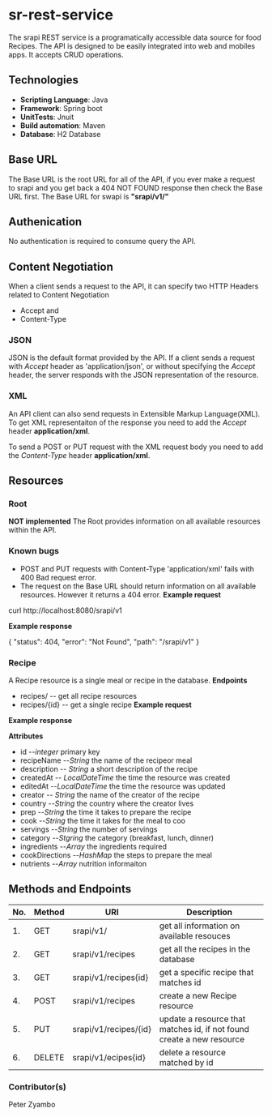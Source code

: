 # sr-rest-service
The srapi REST service is a programatically accessible data source for food Recipes. The API is designed to be easily integrated into web and mobiles apps.
It accepts CRUD operations.

## Technologies
* **Scripting Language**: Java
* **Framework**: Spring boot
* **UnitTests**: Jnuit
* **Build automation**: Maven
* **Database**: H2 Database

## Base URL
The Base URL is the root URL for all of the API, if you ever make a request to srapi and you get back a 404 NOT FOUND response then check the Base URL first.
The Base URL for swapi is **"srapi/v1/"**

## Authenication
No authentication is required to consume query the API.

## Content Negotiation
When a client sends a request to the API, it can specify two HTTP Headers related to Content Negotiation
- Accept and
- Content-Type

### JSON
JSON is the default format provided by the API. If a client sends a request with _Accept_ header as 'application/json', or without specifying the _Accept_ header, the server responds with the JSON representation of the resource.

### XML
An API client can also send requests in Extensible Markup Language(XML). To get XML representaiton of the response you need to add the _Accept_ header **application/xml**.

To send a POST or PUT request with the XML request body you need to add the _Content-Type_ header **application/xml**.

## Resources
### Root
**NOT implemented**
The Root provides information on all available resources within the API.

### Known bugs
- POST and PUT requests with Content-Type 'application/xml' fails with 400 Bad request error.
- The request on the Base URL should return information on all available resources. However it returns a 404 error.
**Example request**

curl http://localhost:8080/srapi/v1

**Example response**

{
    "status": 404,
    "error": "Not Found",
    "path": "/srapi/v1"
}

### Recipe
A Recipe resource is a single meal or recipe in the database.
**Endpoints**

* recipes/ -- get all recipe resources
* recipes/{id} -- get a single recipe
**Example request** 


**Example response** 

**Attributes**
- id --_integer_ primary key
- recipeName --_String_ the name of the recipeor meal
- description -- _String_ a short description of the recipe
- createdAt -- _LocalDateTime_ the time the resource was created
- editedAt --_LocalDateTime_ the time the resource was updated
- creator -- _String_ the name of the creator of the recipe
- country --_String_ the country where the creator lives
- prep --_String_ the time it takes to prepare the recipe
- cook --_String_ the time it takes for the meal to coo
- servings --_String_ the number of servings 
- category --_Stgring_ the category (breakfast, lunch, dinner)
- ingredients --_Array_ the ingredients required
- cookDirections --_HashMap_ the steps to prepare the meal
- nutrients --_Array_ nutrition informaiton


## Methods and Endpoints
|No.| Method | URI             |      Description |
|------------|-------------------|------------------|---------------|
|1. | GET | srapi/v1/ | get all information on available resouces |
|2. | GET | srapi/v1/recipes | get all the recipes in the database |
|3. | GET | srapi/v1/recipes{id} | get a specific recipe that matches id |
|4. | POST | srapi/v1/recipes | create a new Recipe resource |
|5. | PUT | srapi/v1/recipes/{id}| update a resource that matches id, if not found create a new resource |
|6. | DELETE | srapi/v1/ecipes{id}| delete a resource matched by id |

### Contributor(s)
Peter Zyambo
